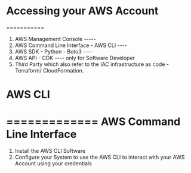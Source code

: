 # Accessing your AWS Account
===========
1. AWS Management Console -----
2. AWS Command Line Interface - AWS CLI ----
3. AWS SDK - Python - Boto3 ----
4. AWS API - CDK ---- only for Software Developer
5. Third Party which also refer to the IAC infrastructure as code - Terraform/ CloudFormation.


# AWS CLI 
=============
AWS Command Line Interface
=============================

1. Install the AWS CLI Software
2. Configure your System to use the AWS CLI to interact with your AWS Account using your credentials